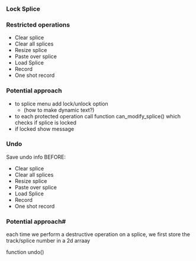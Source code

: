 ### Lock Splice

### Restricted operations 
- Clear splice
- Clear all splices
- Resize splice
- Paste over splice
- Load Splice
- Record
- One shot record

### Potential approach
- to splice menu add lock/unlock option
  - (how to make dynamic text?)
- to each protected operation call function can_modify_splice() which checks if splice is locked
- if locked show message


### Undo
Save undo info BEFORE:
- Clear splice
- Clear all splices
- Resize splice
- Paste over splice
- Load Splice
- Record
- One shot record

### Potential approach#
each time we perform a destructive operation on a splice, we first store the track/splice number in a 2d arraay




function undo()